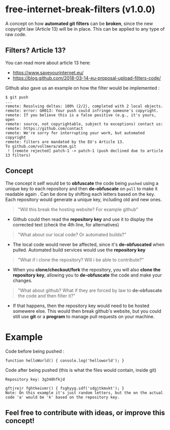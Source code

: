 # free-internet-break-filters (v1.0.0)
A concept on how **automated git filters** can be **broken**, since the new copyright law (Article 13) will be in place. This can be applied to any type of raw code.

## Filters? Article 13?
You can read more about article 13 here:
- https://www.saveyourinternet.eu/
- https://blog.github.com/2018-03-14-eu-proposal-upload-filters-code/

Github also gave us an example on how the filter would be implemented :
```
$ git push 
...
remote: Resolving deltas: 100% (2/2), completed with 2 local objects.
remote: error: GH013: Your push could infringe someone's copyright.
remote: If you believe this is a false positive (e.g., it's yours, open
remote: source, not copyrightable, subject to exceptions) contact us:
remote: https://github.com/contact
remote: We're sorry for interrupting your work, but automated copyright
remote: filters are mandated by the EU's Article 13.
To github.com/vollmera/atom.git
 ! [remote rejected] patch-1 -> patch-1 (push declined due to article 13 filters)
 ```

## Concept
The concept it self would be to **obfuscate** the code being ```pushed``` using a unique key to each repository and then **de-obfuscate** on ```pull``` to make it readable again . Can be done by shifting each letters based on the key.
Each repository would generate a unique key, including old and new ones.

> "Will this break the hosting website? For example github"
- Github could then read the **repository key** and use it to display the corrected text (check the 4th line, for alternatives)

> "What about our local code? Or automated builds?"
- The local code would never be affected, since it's **de-obfuscated** when pulled. Automated build services would use the **repository key**

> "What if i clone the repository? Will i be able to contribute?"
- When you **clone/checkout/fork** the repository, you will also **clone the repository key**, allowing you to **de-obfuscate** the code and make your changes.

> "What about github? What if they are forced by law to **de-obfuscate** the code and then filter it?"
- If that happens, then the repository key would need to be hosted somewere else. This would then break github's website, but you could still use **git** or a **program** to manage pull requests on your machine.

# Example 
Code before being pushed :
```
function helloWorld() { console.log('helloworld'); }
```

Code after being pushed (this is what the files would contain, inside git)
```
Repository key: 3g348hfkjd

gftjrejr fghtkeivmr() { fsghyyg.sdf('sdgjtkmvkt'); }
Note: On this example it's just random letters, but the on the actual code 'a' would be 'k' based on the repository key.
```

## Feel free to contribute with ideas, or improve this concept!
